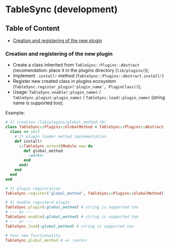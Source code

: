 # TableSync (development)

## Table of Content

- [Creation and registering of the new plugin](#creation-and-registering-of-the-new-plugin)

### Creation and registering of the new plugin

* Create a class inherited from `TableSync::Plugins::Abstract` (recomendation: place it in the plugins directory (`lib/plugins/`));
* Implement `.install!` method (`TableSync::Plugins::Abstract.install!`)
* Register new created class in plugins ecosystem (`TableSync.register_plugin('plugin_name', PluginClass))`);
* Usage: `TableSync.enable(:plugin_name)` / `TableSync.plugin(:plugin_name)` / `TableSync.load(:plugin_name)` (string name is supported too);

Example:

```ruby
# 1) creation (lib/plugins/global_method.rb)
class TableSync::Plugins::GlobalMethod < TableSync::Plugins::Abstract
  class << self
    # 2) plugin loader method implementation
    def install!
      ::TableSync.extend(Module.new do
        def global_method
          :works!
        end
      end)
    end
  end
end

# 3) plugin registration
TableSync.register('global_method', TableSync::Plugins::GlobalMethod)

# 4) enable registerd plugin
TableSync.plugin(:global_method) # string is supported too
# --- or ---
TableSync.enable(:global_method) # string is supported too
# --- or ---
TableSync.load(:global_method) # string is supported too

# Your new functionality
TableSync.global_method # => :works!
```
